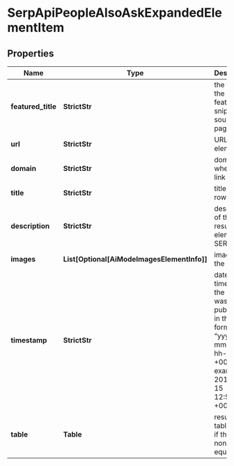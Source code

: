 # SerpApiPeopleAlsoAskExpandedElementItem


## Properties

| Name | Type | Description | Notes |
|------------ | ------------- | ------------- | -------------|
**featured_title** | **StrictStr** | the title of the featured snippets source page |[optional]|
**url** | **StrictStr** | URL of element |[optional]|
**domain** | **StrictStr** | domain where a link points |[optional]|
**title** | **StrictStr** | title of the row |[optional]|
**description** | **StrictStr** | description of the results element in SERP |[optional]|
**images** | **List[Optional[AiModeImagesElementInfo]]** | images of the element |[optional]|
**timestamp** | **StrictStr** | date and time when the result was published<br>in the UTC format: “yyyy-mm-dd hh-mm-ss +00:00”<br>example:<br>2019-11-15 12:57:46 +00:00 |[optional]|
**table** | **Table** | results table<br>if there are none, equals null |[optional]|